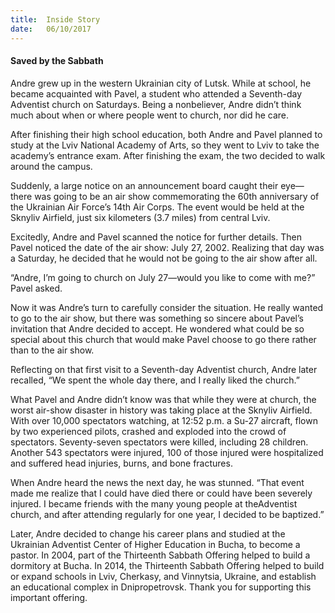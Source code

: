 ```yaml
---
title:  Inside Story
date:   06/10/2017
---
```


#### Saved by the Sabbath

Andre grew up in the western Ukrainian city of Lutsk. While at school, he became acquainted with Pavel, a student who attended a Seventh-day Adventist church on Saturdays. Being a nonbeliever, Andre didn’t think much about when or where people went to church, nor did he care.

After finishing their high school education, both Andre and Pavel planned to study at the Lviv National Academy of Arts, so they went to Lviv to take the academy’s entrance exam. After finishing the exam, the two decided to walk around the campus.

Suddenly, a large notice on an announcement board caught their eye—there was going to be an air show commemorating the 60th anniversary of the Ukrainian Air Force’s 14th Air Corps. The event would be held at the Sknyliv Airfield, just six kilometers (3.7 miles) from central Lviv.

Excitedly, Andre and Pavel scanned the notice for further details. Then Pavel noticed the date of the air show: July 27, 2002. Realizing that day was a Saturday, he decided that he would not be going to the air show after all.

“Andre, I’m going to church on July 27—would you like to come with me?” Pavel asked.

Now it was Andre’s turn to carefully consider the situation. He really wanted to go to the air show, but there was something so sincere about Pavel’s invitation that Andre decided to accept. He wondered what could be so special about this church that would make Pavel choose to go there rather than to the air show.

Reflecting on that first visit to a Seventh-day Adventist church, Andre later recalled, “We spent the whole day there, and I really liked the church.”

What Pavel and Andre didn’t know was that while they were at church, the worst air-show disaster in history was taking place at the Sknyliv Airfield. With over 10,000 spectators watching, at 12:52 p.m. a Su-27 aircraft, flown by two experienced pilots, crashed and exploded into the crowd of spectators. Seventy-seven spectators were killed, including 28 children. Another 543 spectators were injured, 100 of those injured were hospitalized and suffered head injuries, burns, and bone fractures.

When Andre heard the news the next day, he was stunned. “That event made me realize that I could have died there or could have been severely injured. I became friends with the many young people at theAdventist church, and after attending regularly for one year, I decided to be baptized.”

Later, Andre decided to change his career plans and studied at the Ukrainian Adventist Center of Higher Education in Bucha, to become a pastor. In 2004, part of the Thirteenth Sabbath Offering helped to build a dormitory at Bucha. In 2014, the Thirteenth Sabbath Offering helped to build or expand schools in Lviv, Cherkasy, and Vinnytsia, Ukraine, and establish an educational complex in Dnipropetrovsk. Thank you for supporting this important offering.